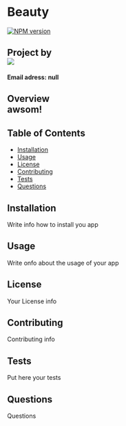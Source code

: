 
  # Beauty
  [![NPM version](https://david-dm.org/ellen0404/README_Generator_ED.svg)](https://www.npmjs.com/package/markdown-toc)<br>
  ## Project by<br>![](https://avatars2.githubusercontent.com/u/57367930?v=4)<br>
  #### Email adress: null<br>
  ## Overview<br>awsom!<br>
  ## Table of Contents


  - [Installation](#installation)
  - [Usage](#Usage)
  - [License](#License)
  - [Contributing](#Contributing)
  - [Tests](#Tests)
  - [Questions](#Questions)

## Installation 
 Write info how to install you app

## Usage
Write onfo about the usage of your app

## License
Your License info

## Contributing
Contributing info

## Tests
Put here your tests

## Questions
Questions

  
  